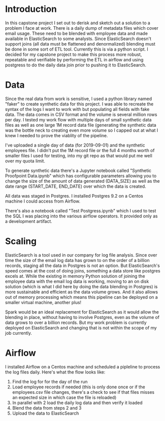 # Introduction
In this capstone project I set out to derisk and sketch out a solution to a problem I face at work. There is a daily dump of metadata files which cover email usage. These need to be blended with employee data and made available in ElasticSearch to some analysts. Since ElasticSearch doesn't support joins (all data must be flattened and denormalized) blending must be done in some sort of ETL tool. Currently this is via a python script. I decided for my capstone project to make this process more robust, repeatable and verifiable by performing the ETL in airflow and using postgress to do the daily data join prior to pushing it to ElasticSearch.
# Data
Since the real data from work is sensitive, I used a python library named "faker" to create synthetic data for this project. I was able to recreate the syntax of the logs I want to work with but populating all fields with fake data. The data comes in CSV format and the volume is several million rows per day. I tested my work flow with multiple days of small synthetic data files as well as one large 1M record data file (generating the synthetic data was the bottle neck to creating even more volume so I capped out at what I knew I needed to prove the viablity of the pipeline.

I've uploaded a single day of data (for 2019-09-01) and the synthetic employees file. I didn't put the 1M record file or the full 4 months worth of smaller files I used for testing, into my git repo as that would put me well over my quota limit.

To generate synthetic data there's a Jupyter notebook called "Synthetic Proofpoint Data.ipynb" which has configurable parameters allowing you to change the size of the amount of data generated (DATA_SIZE) as well as the date range (START_DATE, END_DATE) over which the data is created.

All data was staged in Postgres. I installed Postgres 9.2 on a Centos machine I could access from Airflow.

There's also a notebook called "Test Postgress.ipynb" which I used to test the SQL I was placing into the various airflow operators. It provided only as a development artifact.
# Scaling
ElasticSearch is a tool used in our company for log file analysis. Since over time the size of the email log data has grown to on the order of a billion records, staging all the data in Postgres is not an option. But ElasticSearch's speed comes at the cost of doing joins, something a data store like postgres excels at. While the existing in memory Python solution of joining the employee data with the email log data is working, moving to an on disk solution (which is what I did here by doing the data blending in Postgres) is more sustainable and efficient as the data volume grows. And it also allows out of memory processing which means this pipeline can be deployed on a smaller virtual machine, another plus!

Spark would be an ideal replacement for ElasticSearch as it would allow the blending in place, without having to involve Postgres, even as the volume of data grows to over a billion records. But my work problem is currently deployed on ElasticSearch and changing that is not within the scope of my job currently.

# Airflow
I installed Airflow on a Centos machine and scheduled a pipleline to process the log files daily. Here's what the flow looks like:
1) Find the log for for the day of the run
2) Load employee records if needed (this is only done once or if the employees.csv file changes, there's a check to see if that files misses an expected size in which case the file is reloaded)
3) In parallel with 2 load the daily log data and then verify it loaded
4) Blend the data from steps 2 and 3
5) Upload the data to ElasticSearch
